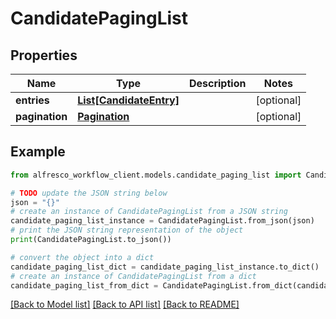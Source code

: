 # CandidatePagingList


## Properties

Name | Type | Description | Notes
------------ | ------------- | ------------- | -------------
**entries** | [**List[CandidateEntry]**](CandidateEntry.md) |  | [optional] 
**pagination** | [**Pagination**](Pagination.md) |  | [optional] 

## Example

```python
from alfresco_workflow_client.models.candidate_paging_list import CandidatePagingList

# TODO update the JSON string below
json = "{}"
# create an instance of CandidatePagingList from a JSON string
candidate_paging_list_instance = CandidatePagingList.from_json(json)
# print the JSON string representation of the object
print(CandidatePagingList.to_json())

# convert the object into a dict
candidate_paging_list_dict = candidate_paging_list_instance.to_dict()
# create an instance of CandidatePagingList from a dict
candidate_paging_list_from_dict = CandidatePagingList.from_dict(candidate_paging_list_dict)
```
[[Back to Model list]](../README.md#documentation-for-models) [[Back to API list]](../README.md#documentation-for-api-endpoints) [[Back to README]](../README.md)


